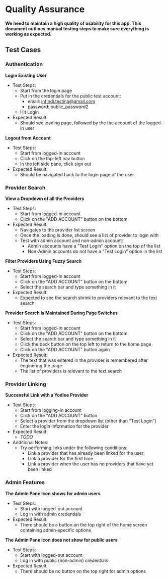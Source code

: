 # Quality Assurance

**We need to maintain a high quality of usability for this app. This document outlines
manual testing steps to make sure everything is working as expected.**

## Test Cases

### Authentication

**Login Existing User**
- Test Steps:
  - Start from the login page
  - Put in the credentials for the public test account:
    - email: infindi.testing@gmail.com
    - password: public_password2
  - Hit Login
- Expected Result:
  - Should see loading page, followed by the the account of the logged-in user

**Logout from Account**
- Test Steps:
  - Start from logged-in account
  - Click on the top-left nav button
  - In the left side pane, click sign out
- Expected Result:
  - Should be navigated back to the login page of the user
 
 ### Provider Search
 
 **View a Dropdown of all the Providers**
 - Test Steps:
   - Start from logged-in account
   - Click on the "ADD ACCOUNT" button on the bottom
 - Expected Result:
   - Navigates to the provider list screen
   - Once the loading is done, should see a list of provider to login with
   - Test with admin account and non-admin account:
     - Admin accounts have a "Test Login" option on the top of the list
     - Non-Admin accounts do not have a "Test Login" option in the list

**Filter Providers Using Fuzzy Search**
- Test Steps:
  - Start from logged-in account
  - Click on the "ADD ACCOUNT" button on the bottom
  - Select the search bar and type something in it
- Expected Result:
  - Expected to see the search shrink to providers relevant to the text search

**Provider Search is Maintained During Page Switches**
- Test Steps:
  - Start from logged-in account
  - Click on the "ADD ACCOUNT" button on the bottom
  - Select the search bar and type something in it
  - Click the back button on the top left to return to the home page
  - Click on the "ADD ACCOUNT" button again
- Expected Result:
  - The text that was entered in the provider is remembered after enginering the page
  - The list of providers is relevant to the text search
  
### Provider Linking

 **Successful Link with a Yodlee Provider**
 - Test Steps:
   - Start from logging-in account
   - Click on the "ADD ACCOUNT" button
   - Select a provider from the dropdown list (other than "Test Login")
   - Enter the login information for the provider
 - Expected Result:
   - *TODO*
 - Additional Notes:
   - Try performing links under the following conditions:
     - Link a provider that has already been linked for the user
     - Link a provider for the first time
     - Link a provider when the user has no providers that have yet been linked
 
 ### Admin Features
 
**The Admin Pane Icon shows for admin users**
  - Test Steps:
    - Start with logged-out account
    - Log in with admin credentials
  - Expected Result:
    - There should be a button on the top right of the home screen containing admin-specific options

**The Admin Pane Icon does not show for public users**
  - Test Steps:
    - Start with logged-out account
    - Log in with public (non-admin) credentials
  - Expected Result:
    - There should be no button on the top right for admin options
   
